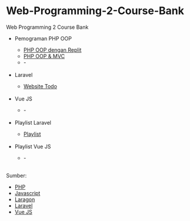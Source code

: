 # Web-Programming-2-Course-Bank
Web Programming 2 Course Bank

<ul>
  <li>Pemograman PHP OOP</li>
  <ul>
    <li><a href="https://replit.com/@muhammadikhwa24/OOP-dengan-PHP">PHP OOP dengan Replit</a></li>
    <li><a href="https://github.com/Muhammad-Ikhwan-Fathulloh/Web-Programming-PHP-Course-Bank">PHP OOP & MVC</a></li>
    <li>-</li>
  </ul>
  <br>
  <li>Laravel</li>
  <ul>
    <li><a href="https://github.com/Muhammad-Ikhwan-Fathulloh/Teach-Website-Todo-UTB">Website Todo</a></li>
  </ul>
  <br>
   <li>Vue JS</li>
  <ul>
    <li>-</li>
  </ul>
  <br>
  <li>Playlist Laravel</li>
  <ul>
    <li><a href="https://www.youtube.com/playlist?list=PLaC2GD6EmthXuU9ngCeUpaFEc1izKsPy8">Playlist</a></li>
  </ul>
  <br>
  <li>Playlist Vue JS</li>
  <ul>
    <li>-</li>
  </ul>
  <br>
</ul>

<p>Sumber:</p>
<ul>
  <li><a href="https://php.net/">PHP</a></li>
  <li><a href="https://developer.mozilla.org/en-US/docs/Web/JavaScript">Javascript</a></li>
  <li><a href="https://laragon.org/">Laragon</a></li>
  <li><a href="https://laravel.com/">Laravel</a></li>
  <li><a href="https://vuejs.org/">Vue JS</a></li>
</ul>
